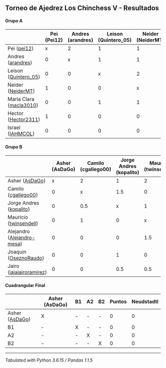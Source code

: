 ## Torneo de Ajedrez Los Chinchess V - Resultados

#### Grupo A
|                                                                       | Pei (Pei12) | Andres (arandres) | Leison (Quintero_05) | Neider (NeiderMT) | Maria Clara (macla3010) | Hector (Hector2311) | Israel (IAHMCOL) | Bye | PTOS | Neudstatdl |
|-----------------------------------------------------------------------|-------------|-------------------|----------------------|-------------------|-------------------------|---------------------|------------------|-----|------|------------|
| Pei ([pei12](https://lichess.org/?user=pei12#friend))                 |           x |                 2 |                    1 |                 1 |                       2 |                   0 |                1 |   2 |    9 |         46 |
| Andres ([arandres](https://lichess.org/?user=arandres#friend))        |           0 |                 x |                    1 |                 1 |                       2 |                   2 |                2 |   1 |    9 |         38 |
| Leison ([Quintero_05](https://lichess.org/?user=Quintero_05#friend))  |           0 |                 0 |                    x |                 2 |                       1 |                   1 |                2 |   2 |    8 |         26 |
| Neider ([NeiderMT](https://lichess.org/?user=NeiderMT#friend))        |           1 |                 0 |                    0 |                 x |                       0 |                   2 |                2 |   1 |    6 |         21 |
| Maria Clara ([macla3010](https://lichess.org/?user=macla3010#friend)) |           0 |                 0 |                    1 |                 1 |                       x |                   1 |                1 |   2 |    6 |         20 |
| Hector ([Hector2311](https://lichess.org/?user=Hector2311#friend))    |           1 |                 0 |                    0 |                 0 |                       0 |                   x |                1 |   2 |    4 |         11 |
| Israel ([IAHMCOL](https://lichess.org/?user=IAHMCOL#friend))          |           0 |                 0 |                    0 |                 0 |                       0 |                   1 |                x |   1 |    2 |          4 |

#### Grupo B
|                                                                               | Asher (AsDaGo) | Camilo (cgallego00) | Jorge Andres (kopalito) | Mauricio (twinsendell) | Alejandro (Alejandro-mesa) | Joaquin (OseznoRaudo) | Jairo (jajajairoramirez) | Bye | PTOS | Neudstatdl |
|-------------------------------------------------------------------------------|----------------|---------------------|-------------------------|------------------------|----------------------------|-----------------------|--------------------------|-----|------|------------|
| Asher ([AsDaGo](https://lichess.org/?user=AsDaGo#friend))                     |              x |                   2 |                       1 |                      2 |                          2 |                     1 |                        1 |   2 |   11 |         51 |
| Camilo ([cgallego00](https://lichess.org/?user=cgallego00#friend))            |              0 |                   x |                     1.5 |                      0 |                          1 |                     1 |                        2 |   2 |  7.5 |         27 |
| Jorge Andres ([kopalito](https://lichess.org/?user=kopalito#friend))          |              0 |                 0.5 |                       x |                      1 |                          2 |                     1 |                      1.5 |   1 |    7 |      28.75 |
| Mauricio ([twinsendell](https://lichess.org/?user=twinsendell#friend))        |              0 |                   1 |                       0 |                      x |                        0.5 |                     2 |                      1.5 |   1 |    6 |      23.75 |
| Alejandro ([Alejandro-mesa](https://lichess.org/?user=Alejandro-mesa#friend)) |              0 |                   0 |                       0 |                    1.5 |                          x |                     1 |                        1 |   1 |  4.5 |         17 |
| Joaquin ([OseznoRaudo](https://lichess.org/?user=OseznoRaudo#friend))         |              0 |                   0 |                       1 |                      0 |                          1 |                     x |                        0 |   2 |    4 |       11.5 |
| Jairo ([jajajairoramirez](https://lichess.org/?user=jajajairoramirez#friend)) |              0 |                   0 |                     0.5 |                    0.5 |                          0 |                     1 |                        x |   2 |    4 |       10.5 |

#### Cuadrangular Final
|                                                           | Asher (AsDaGo) | B1 | A2 | B2 | Puntos | Neudstadtl |
|-----------------------------------------------------------|----------------|----|----|----|--------|------------|
| Asher ([AsDaGo](https://lichess.org/?user=AsDaGo#friend)) | X              | -  | -  | -  |      0 |          0 |
| B1                                                        | -              | X  | -  | -  |      0 |          0 |
| A2                                                        | -              | -  | X  | -  |      0 |          0 |
| B2                                                        | -              | -  | -  | X  |      0 |          0 |

****
*Tabulated with Python 3.6.15 / Pandas 1.1.5*
